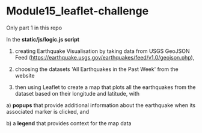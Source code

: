 # Module15_leaflet-challenge

Only part 1 in this repo

In the **static/js/logic.js script**

1. creating Earthquake Visualisation by taking data from  USGS GeoJSON Feed (https://earthquake.usgs.gov/earthquakes/feed/v1.0/geojson.php),

2. choosing the datasets  'All Earthquakes in the Past Week' from the website

3. then using Leaflet to create a map that plots all the earthquakes from the dataset based on their longitude and latitude, with 

a) **popups** that provide additional information about the earthquake when its associated marker is clicked, and 

b) a **legend** that provides context for the map data